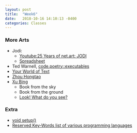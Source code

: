 ```yaml
---
layout: post
title:  "Week6"
date:   2018-10-16 14:10:13 -0400
categories: Classes
---
```


### More Arts
* Jodi:  
    * [Youtube:25 Years of net.art: JODI](https://www.youtube.com/watch?v=kxmv4xOgOcw)
    * [Spreadsheet](https://docs.google.com/spreadsheets/d/1kCJGetYHScNPJgDKwOyVcaMmlcOYRByig7Eay5WQ8Qc/edit?usp=sharing)
* Ted Warnell, [code.poetry::executables](https://warnell.com/syntac/exec.htm)
* [Your World of Text](http://www.yourworldoftext.com/)
* [Zhou Hongtao](https://www.huffingtonpost.com/2015/03/11/hongtao-zhou-textscapes_n_6599496.html)
* [Xu Bing](http://www.xubing.com/)
    * Book from the sky
    * Book from the ground
    * [Look! What do you see?](https://www.amazon.com/Look-What-Do-You-See/dp/0451473779/ref=sr_1_4?ie=UTF8&qid=1539723698&sr=8-4&keywords=xu+bing)

### Extra
* [void setup()](https://www.youtube.com/watch?v=RuA9ZwIW7Mg)
* [Reserved Key-Words list of various programming languages](https://github.com/AnanthaRajuCprojects/Reserved-Key-Words-list-of-various-programming-languages)
